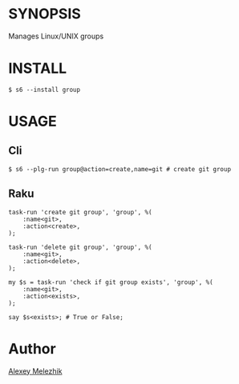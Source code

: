 # SYNOPSIS

Manages Linux/UNIX groups

# INSTALL

    $ s6 --install group 

# USAGE

## Cli

    $ s6 --plg-run group@action=create,name=git # create git group

## Raku

    task-run 'create git group', 'group', %(
        :name<git>,
        :action<create>,
    );

    task-run 'delete git group', 'group', %(                 
        :name<git>,
        :action<delete>,
    );

    my $s = task-run 'check if git group exists', 'group', %(                 
        :name<git>,
        :action<exists>,
    );

    say $s<exists>; # True or False;


# Author

[Alexey Melezhik](mailto:melezhik@gmail.com)
